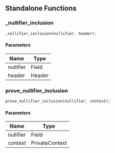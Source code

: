 ## Standalone Functions

### _nullifier_inclusion

```rust
_nullifier_inclusion(nullifier, header);
```

#### Parameters
| Name | Type |
| --- | --- |
| nullifier | Field |
| header | Header |

### prove_nullifier_inclusion

```rust
prove_nullifier_inclusion(nullifier, context);
```

#### Parameters
| Name | Type |
| --- | --- |
| nullifier | Field |
| context | PrivateContext |

